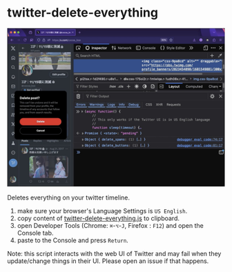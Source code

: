 # twitter-delete-everything

[![demo](images/demo.jpg)](https://raw.githubusercontent.com/cocoabox/twitter-delete-everything/master/images/demo.mp4)

Deletes everything on your twitter timeline.

1. make sure your browser's Language Settings is `US English`.
2. copy content of [twitter-delete-everything.js](https://raw.githubusercontent.com/cocoabox/twitter-delete-everything/refs/heads/main/twitter-delete-everything.js) to clipboard.
3. open Developer Tools (Chrome: `⌘`-`⌥`-`J`, Firefox : `F12`) and open the Console tab.
4. paste to the Console and press `Return`.

Note: this script interacts with the web UI of Twitter and may fail when they update/change things in their UI.
Please open an issue if that happens.

